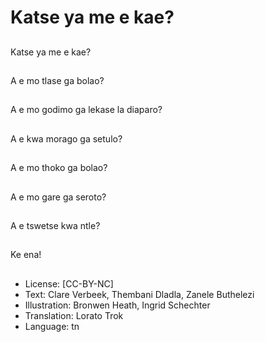 # Katse ya me e kae?

##
Katse ya me e kae?

##
A e mo tlase ga bolao?

##
A e mo godimo ga
lekase la diaparo?

##
A e kwa morago ga
setulo?

##
A e mo thoko ga bolao?

##
A e mo gare ga seroto?

##
A e tswetse kwa ntle?

##
Ke ena!

##
* License: [CC-BY-NC]
* Text: Clare Verbeek, Thembani Dladla, Zanele Buthelezi
* Illustration: Bronwen Heath, Ingrid Schechter
* Translation: Lorato Trok
* Language: tn
